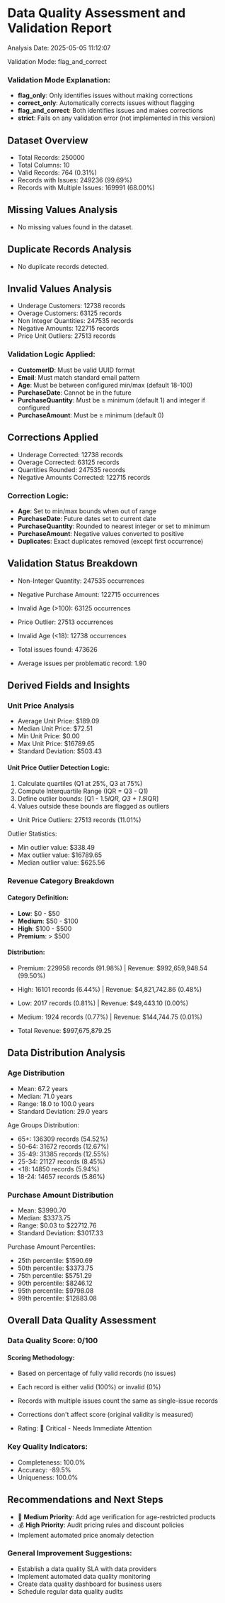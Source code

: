 # Data Quality Assessment and Validation Report

Analysis Date: 2025-05-05 11:12:07

Validation Mode: flag_and_correct

### Validation Mode Explanation:
- **flag_only**: Only identifies issues without making corrections
- **correct_only**: Automatically corrects issues without flagging
- **flag_and_correct**: Both identifies issues and makes corrections
- **strict**: Fails on any validation error (not implemented in this version)

## Dataset Overview
- Total Records: 250000
- Total Columns: 10
- Valid Records: 764 (0.31%)
- Records with Issues: 249236 (99.69%)
- Records with Multiple Issues: 169991 (68.00%)

## Missing Values Analysis
- No missing values found in the dataset.

## Duplicate Records Analysis
- No duplicate records detected.

## Invalid Values Analysis
- Underage Customers: 12738 records
- Overage Customers: 63125 records
- Non Integer Quantities: 247535 records
- Negative Amounts: 122715 records
- Price Unit Outliers: 27513 records

### Validation Logic Applied:
- **CustomerID**: Must be valid UUID format
- **Email**: Must match standard email pattern
- **Age**: Must be between configured min/max (default 18-100)
- **PurchaseDate**: Cannot be in the future
- **PurchaseQuantity**: Must be ≥ minimum (default 1) and integer if configured
- **PurchaseAmount**: Must be ≥ minimum (default 0)

## Corrections Applied
- Underage Corrected: 12738 records
- Overage Corrected: 63125 records
- Quantities Rounded: 247535 records
- Negative Amounts Corrected: 122715 records

### Correction Logic:
- **Age**: Set to min/max bounds when out of range
- **PurchaseDate**: Future dates set to current date
- **PurchaseQuantity**: Rounded to nearest integer or set to minimum
- **PurchaseAmount**: Negative values converted to positive
- **Duplicates**: Exact duplicates removed (except first occurrence)

## Validation Status Breakdown
- Non-Integer Quantity: 247535 occurrences
- Negative Purchase Amount: 122715 occurrences
- Invalid Age (>100): 63125 occurrences
- Price Outlier: 27513 occurrences
- Invalid Age (<18): 12738 occurrences

- Total issues found: 473626
- Average issues per problematic record: 1.90

## Derived Fields and Insights

### Unit Price Analysis
- Average Unit Price: $189.09
- Median Unit Price: $72.51
- Min Unit Price: $0.00
- Max Unit Price: $16789.65
- Standard Deviation: $503.43

#### Unit Price Outlier Detection Logic:
1. Calculate quartiles (Q1 at 25%, Q3 at 75%)
2. Compute Interquartile Range (IQR = Q3 - Q1)
3. Define outlier bounds: [Q1 - 1.5*IQR, Q3 + 1.5*IQR]
4. Values outside these bounds are flagged as outliers

- Unit Price Outliers: 27513 records (11.01%)

Outlier Statistics:
- Min outlier value: $338.49
- Max outlier value: $16789.65
- Median outlier value: $625.56

### Revenue Category Breakdown

#### Category Definition:
- **Low**: $0 - $50
- **Medium**: $50 - $100
- **High**: $100 - $500
- **Premium**: > $500

#### Distribution:
- Premium: 229958 records (91.98%) | Revenue: $992,659,948.54 (99.50%)
- High: 16101 records (6.44%) | Revenue: $4,821,742.86 (0.48%)
- Low: 2017 records (0.81%) | Revenue: $49,443.10 (0.00%)
- Medium: 1924 records (0.77%) | Revenue: $144,744.75 (0.01%)

- Total Revenue: $997,675,879.25

## Data Distribution Analysis

### Age Distribution
- Mean: 67.2 years
- Median: 71.0 years
- Range: 18.0 to 100.0 years
- Standard Deviation: 29.0 years

Age Groups Distribution:
- 65+: 136309 records (54.52%)
- 50-64: 31672 records (12.67%)
- 35-49: 31385 records (12.55%)
- 25-34: 21127 records (8.45%)
- <18: 14850 records (5.94%)
- 18-24: 14657 records (5.86%)

### Purchase Amount Distribution
- Mean: $3990.70
- Median: $3373.75
- Range: $0.03 to $22712.76
- Standard Deviation: $3017.33

Purchase Amount Percentiles:
- 25th percentile: $1590.69
- 50th percentile: $3373.75
- 75th percentile: $5751.29
- 90th percentile: $8246.12
- 95th percentile: $9798.08
- 99th percentile: $12883.08

## Overall Data Quality Assessment

### Data Quality Score: 0/100

#### Scoring Methodology:
- Based on percentage of fully valid records (no issues)
- Each record is either valid (100%) or invalid (0%)
- Records with multiple issues count the same as single-issue records
- Corrections don't affect score (original validity is measured)

- Rating: 🔴 Critical - Needs Immediate Attention

### Key Quality Indicators:
- Completeness: 100.0%
- Accuracy: -89.5%
- Uniqueness: 100.0%

## Recommendations and Next Steps
- 👥 **Medium Priority**: Add age verification for age-restricted products
- 💰 **High Priority**: Audit pricing rules and discount policies
- Implement automated price anomaly detection

### General Improvement Suggestions:
- Establish a data quality SLA with data providers
- Implement automated data quality monitoring
- Create data quality dashboard for business users
- Schedule regular data quality audits